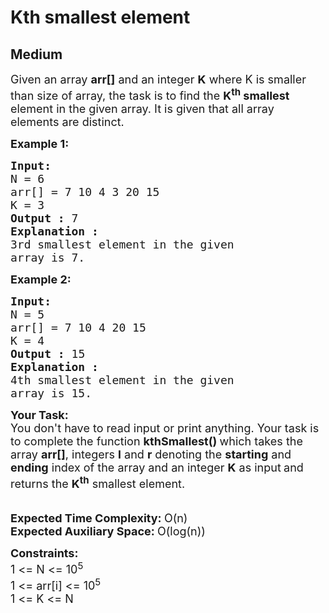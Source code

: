 # Kth smallest element
## Medium 
<div class="problem-statement" style="user-select: auto;">
                <p style="user-select: auto;"></p><p style="user-select: auto;"><span style="font-size: 18px; user-select: auto;">Given an array <strong style="user-select: auto;">arr[]</strong> and an integer&nbsp;<strong style="user-select: auto;">K</strong> where K is smaller than size of array, the task is to find the <strong style="user-select: auto;">K<sup style="user-select: auto;">th</sup> smallest</strong> element in the given array. It is given that all array elements are distinct.</span></p>

<p style="user-select: auto;"><span style="font-size: 18px; user-select: auto;"><strong style="user-select: auto;">Example 1:</strong></span></p>

<pre style="user-select: auto;"><span style="font-size: 18px; user-select: auto;"><strong style="user-select: auto;">Input:</strong></span>
<span style="font-size: 18px; user-select: auto;">N = 6
arr[] = 7 10 4 3 20 15
K = 3</span>
<span style="font-size: 18px; user-select: auto;"><strong style="user-select: auto;">Output :</strong> 7</span>
<strong style="user-select: auto;"><span style="font-size: 18px; user-select: auto;">Explanation :</span></strong>
<span style="font-size: 18px; user-select: auto;">3rd smallest element in the given 
array is 7.</span>
</pre>

<p style="user-select: auto;"><span style="font-size: 18px; user-select: auto;"><strong style="user-select: auto;">Example 2:</strong></span></p>

<pre style="user-select: auto;"><span style="font-size: 18px; user-select: auto;"><strong style="user-select: auto;">Input:</strong></span>
<span style="font-size: 18px; user-select: auto;">N = 5
arr[] = 7 10 4 20 15
K = 4</span>
<span style="font-size: 18px; user-select: auto;"><strong style="user-select: auto;">Output :</strong> 15</span>
<strong style="user-select: auto;"><span style="font-size: 18px; user-select: auto;">Explanation :</span></strong>
<span style="font-size: 18px; user-select: auto;">4th smallest element in the given 
array is 15.</span></pre>

<div style="user-select: auto;"><span style="font-size: 18px; user-select: auto;"><strong style="user-select: auto;">Your&nbsp;Task:</strong><br style="user-select: auto;">
You don't have to read input or print anything. Your task is to complete the function&nbsp;<strong style="user-select: auto;">kthSmallest() </strong>which takes the array <strong style="user-select: auto;">arr[]</strong>, integers&nbsp;<strong style="user-select: auto;">l</strong>&nbsp;and&nbsp;<strong style="user-select: auto;">r</strong>&nbsp;denoting the <strong style="user-select: auto;">starting</strong> and <strong style="user-select: auto;">ending</strong> index of the array&nbsp;and an integer <strong style="user-select: auto;">K</strong>&nbsp;as input<strong style="user-select: auto;">&nbsp;</strong>and returns the <strong style="user-select: auto;">K<sup style="user-select: auto;">th</sup></strong> smallest element. </span></div>

<div style="user-select: auto;">&nbsp;</div>

<div style="user-select: auto;">&nbsp;</div>

<div style="user-select: auto;"><span style="font-size: 18px; user-select: auto;"><strong style="user-select: auto;">Expected Time Complexity: </strong>O(n)</span></div>

<div style="user-select: auto;"><span style="font-size: 18px; user-select: auto;"><strong style="user-select: auto;">Expected Auxiliary Space: </strong>O(log(n))</span></div>

<p style="user-select: auto;"><span style="font-size: 18px; user-select: auto;"><strong style="user-select: auto;">Constraints:</strong><br style="user-select: auto;">
1 &lt;= N &lt;= 10<sup style="user-select: auto;">5</sup><br style="user-select: auto;">
1 &lt;= arr[i] &lt;= 10<sup style="user-select: auto;">5</sup><br style="user-select: auto;">
1 &lt;= K &lt;= N</span><br style="user-select: auto;">
&nbsp;</p>
 <p style="user-select: auto;"></p>
            </div>